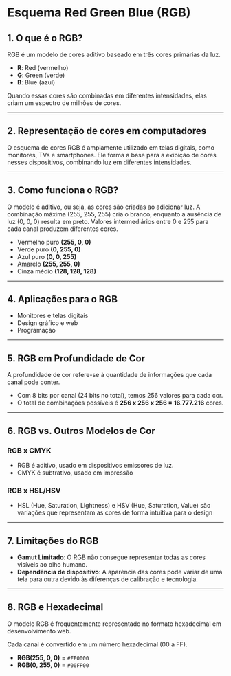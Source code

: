 # **Esquema Red Green Blue (RGB)**

## 1. O que é o RGB?

RGB é um modelo de cores aditivo baseado em três cores primárias da luz.

- **R**: Red (vermelho)
- **G**: Green (verde)
- **B**: Blue (azul)

Quando essas cores são combinadas em diferentes intensidades, elas criam um espectro de milhões de cores.

---
## 2. Representação de cores em computadores

O esquema de cores RGB é amplamente utilizado em telas digitais, como monitores, TVs e smartphones. Ele forma a base para a exibição de cores nesses dispositivos, combinando luz em diferentes intensidades.

---
## 3. Como funciona o RGB?

O modelo é aditivo, ou seja, as cores são criadas ao adicionar luz. A combinação máxima (255, 255, 255) cria o branco, enquanto a ausência de luz (0, 0, 0) resulta em preto. Valores intermediários entre 0 e 255 para cada canal produzem diferentes cores.

- Vermelho puro **(255, 0, 0)**
- Verde puro **(0, 255, 0)**
- Azul puro **(0, 0, 255)**
- Amarelo **(255, 255, 0)**
- Cinza médio **(128, 128, 128)**

---
## 4. Aplicações para o RGB

- Monitores e telas digitais
- Design gráfico e web
- Programação

---
## 5. RGB em Profundidade de Cor

A profundidade de cor refere-se à quantidade de informações que cada canal pode conter.

- Com 8 bits por canal (24 bits no total), temos 256 valores para cada cor.
- O total de combinações possíveis é **256 x 256 x 256 = 16.777.216** cores.

---
## 6. RGB vs. Outros Modelos de Cor

### RGB x CMYK

- RGB é aditivo, usado em dispositivos emissores de luz.
- CMYK é subtrativo, usado em impressão

### RGB x HSL/HSV

- HSL (Hue, Saturation, Lightness) e HSV (Hue, Saturation, Value) são variações que representam as cores de forma intuitiva para o design

---
## 7. Limitações do RGB

- **Gamut Limitado**: O RGB não consegue representar todas as cores visíveis ao olho humano.
- **Dependência de dispositivo**: A aparência das cores pode variar de uma tela para outra devido às diferenças de calibração e tecnologia.

---
## 8. RGB e Hexadecimal

O modelo RGB é frequentemente representado no formato hexadecimal em desenvolvimento web.

Cada canal é convertido em um número hexadecimal (00 a FF).
- **RGB(255, 0, 0)** = `#FF0000`
- **RGB(0, 255, 0)**  = `#00FF00`